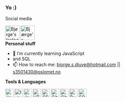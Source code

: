 ### Yo :)

Social media

<a href="https://www.instagram.com/erik_sommer/">
  <img align="left" alt="Bjørge's Instagram" width="45px" src="https://img.icons8.com/fluent/96/000000/instagram-new.png" />
</a>

<a href="https://www.linkedin.com/in/erikssommer/">
  <img align="left" alt="Bjærge's Linkedin" width="45px" src="https://img.icons8.com/fluent/96/000000/linkedin.png" />
</a>

<br /><br />

**Personal stuff**
- 🌱 I’m currently learning JavaScript
- and SQL
- 📫 How to reach me: bjorge.s.djuve@hotmail.com || s3501430@oslomet.no

**Tools & Languages**

<a href="https://www.java.com/en/">
    <img align="left" alt="Java" width="26px" src="https://img.icons8.com/color/48/000000/java-coffee-cup-logo.png" />
</a>

<a href="https://www.jetbrains.com/idea/">
    <img align="left" alt="IntelliJ" width="26px" src="https://img.icons8.com/color/48/000000/intellij-idea.png" />
</a>
<a href="https://www.javascript.com/">
    <img align="left" alt="JavaScript" width="26px" src="https://img.icons8.com/color/48/000000/javascript.png" />
</a>
<a href="https://github.com/kumia01/final-project">
    <img align="left" alt="HTML5" width="26px" src="https://img.icons8.com/color/48/000000/html-5.png" />
</a>
<a href="https://github.com/kumia01/final-project">
    <img align="left" alt="CSS3" width="26px" src="https://img.icons8.com/color/48/000000/css3.png" />
</a>

<a href="https://github.com">
    <img align="left" alt="GitHub" width="26px" src="https://img.icons8.com/color/48/000000/github.png" />
</a>
<a href="https://git-scm.com">
    <img align="left" alt="Git" width="26px" src="https://img.icons8.com/color/48/000000/git.png" />
</a>

<a href="https://www.python.org/">
    <img align="left" alt="Pyhton" width="26px" src="https://img.icons8.com/color/48/000000/python.png" />
</a>

<a href="http://www.sqlcourse.com/intro.html">
    <img align="left" alt="SQL" width="26px" src="https://img.icons8.com/dusk/48/000000/sql.png" />
</a>


